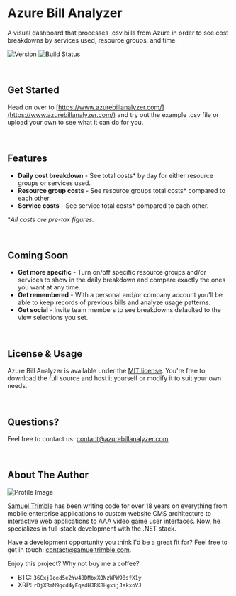 # Azure Bill Analyzer

A visual dashboard that processes .csv bills from Azure in order to see cost breakdowns by services used, resource groups, and time.

![Version](https://img.shields.io/badge/version-v0.1.4.0709(beta)-blue.svg) ![Build Status](https://img.shields.io/vso/build/samueltrimble/1611dc5d-c62b-4b86-9850-f6b7d72e42f6/1.svg)

<br>

## Get Started
Head on over to [https://www.azurebillanalyzer.com/](https://www.azurebillanalyzer.com/) and try out the example .csv file or upload your own to see what it can do for you.

<br>

## Features
* **Daily cost breakdown** - See total costs* by day for either resource groups or services used.
* **Resource group costs** - See resource groups total costs* compared to each other.
* **Service costs** - See service total costs* compared to each other.

&ast;*All costs are pre-tax figures.*

<br>

## Coming Soon
* **Get more specific** - Turn on/off specific resource groups and/or services to show in the daily breakdown and compare exactly the ones you want at any time.
* **Get remembered** - With a personal and/or company account you'll be able to keep records of previous bills and analyze usage patterns.
* **Get social** - Invite team members to see breakdowns defaulted to the view selections you set.

<br>

## License & Usage
Azure Bill Analyzer is available under the [MIT license](https://github.com/SamuelTrimble/AzureBillAnalyzer/blob/master/LICENSE). You're free to download the full source and host it yourself or modify it to suit your own needs.

<br>

## Questions?
Feel free to contact us: [contact@azurebillanalyzer.com](mailto:contact@azurebillanalyzer.com).

<br>

## About The Author
![Profile Image](https://en.gravatar.com/userimage/40584927/e310c48f90b7b7e685382fa838c8cf76.jpg?size=200)

[Samuel Trimble](http://www.samueltrimble.com/) has been writing code for over 18 years on everything from mobile enterprise applications to custom website CMS architecture to interactive web applications to AAA video game user interfaces. Now, he specializes in full-stack development with the .NET stack.

Have a development opportunity you think I'd be a great fit for? Feel free to get in touch: [contact@samueltrimble.com](mailto:contact@samueltrimble.com).

Enjoy this project? Why not buy me a coffee?
* BTC: `36Cxj9oed5e2Yw4BDMbxXQNzWPW98sfX1y`
* XRP: `rDjXRmM9qcd4yFqedHJRK8HgxijJakxoVJ`

